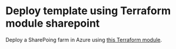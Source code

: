 # Deploy template using Terraform module sharepoint

Deploy a SharePoing farm in Azure using [this Terraform module](https://registry.terraform.io/modules/Yvand/sharepoint/azurerm/latest).
